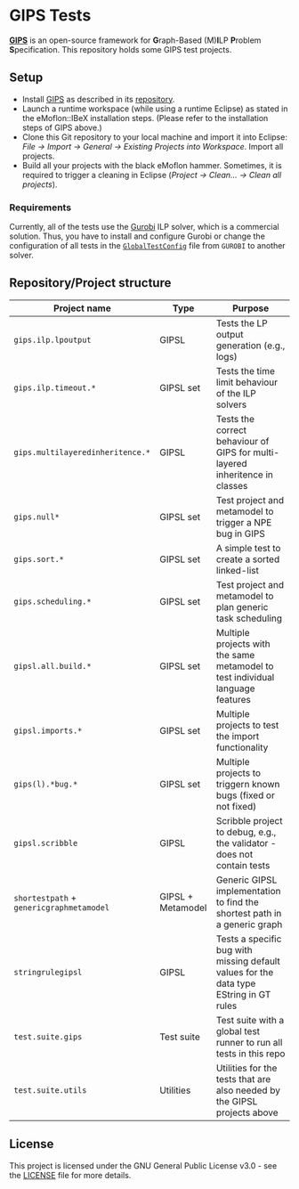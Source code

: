 # GIPS Tests

[**GIPS**](https://github.com/Echtzeitsysteme/gips) is an open-source framework for **G**raph-Based (M)**I**LP **P**roblem **S**pecification.
This repository holds some GIPS test projects.


## Setup

* Install [GIPS](https://github.com/Echtzeitsysteme/gips) as described in its [repository](https://github.com/Echtzeitsysteme/gips).
* Launch a runtime workspace (while using a runtime Eclipse) as stated in the eMoflon::IBeX installation steps. (Please refer to the installation steps of GIPS above.)
* Clone this Git repository to your local machine and import it into Eclipse: *File -> Import -> General -> Existing Projects into Workspace*. Import all projects.
* Build all your projects with the black eMoflon hammer. Sometimes, it is required to trigger a cleaning in Eclipse (*Project -> Clean... -> Clean all projects*).

### Requirements

Currently, all of the tests use the [Gurobi](https://www.gurobi.com/) ILP solver, which is a commercial solution.
Thus, you have to install and configure Gurobi or change the configuration of all tests in the [`GlobalTestConfig`](https://github.com/Echtzeitsysteme/gips-tests/blob/main/test.suite.utils/src/test/suite/gips/utils/GlobalTestConfig.java#L24) file from `GUROBI` to another solver.


## Repository/Project structure

| Project name                             | Type              | Purpose                                                                                        |
| ---------------------------------------- | ----------------- | ---------------------------------------------------------------------------------------------- |
| `gips.ilp.lpoutput`                      | GIPSL             | Tests the LP output generation (e.g., logs)                                                    |
| `gips.ilp.timeout.*`                     | GIPSL set         | Tests the time limit behaviour of the ILP solvers                                              |
| `gips.multilayeredinheritence.*`         | GIPSL             | Tests the correct behaviour of GIPS for multi-layered inheritence in classes                   |
| `gips.null*`                             | GIPSL set         | Test project and metamodel to trigger a NPE bug in GIPS                                        |
| `gips.sort.*`                            | GIPSL set         | A simple test to create a sorted linked-list                                                   |
| `gips.scheduling.*`                      | GIPSL set         | Test project and metamodel to plan generic task scheduling                                     |
| `gipsl.all.build.*`                      | GIPSL set         | Multiple projects with the same metamodel to test individual language features                 |
| `gipsl.imports.*`                        | GIPSL set         | Multiple projects to test the import functionality                                             |
| `gips(l).*bug.*`                         | GIPSL set         | Multiple projects to triggern known bugs (fixed or not fixed)                                  |
| `gipsl.scribble`                         | GIPSL             | Scribble project to debug, e.g., the validator - does not contain tests                        |
| `shortestpath` + `genericgraphmetamodel` | GIPSL + Metamodel | Generic GIPSL implementation to find the shortest path in a generic graph                      |
| `stringrulegipsl`                        | GIPSL             | Tests a specific bug with missing default values for the data type EString in GT rules         |
| `test.suite.gips`                        | Test suite        | Test suite with a global test runner to run all tests in this repo                             |
| `test.suite.utils`                       | Utilities         | Utilities for the tests that are also needed by the GIPSL projects above                       |


## License

This project is licensed under the GNU General Public License v3.0 - see the [LICENSE](LICENSE) file for more details.
